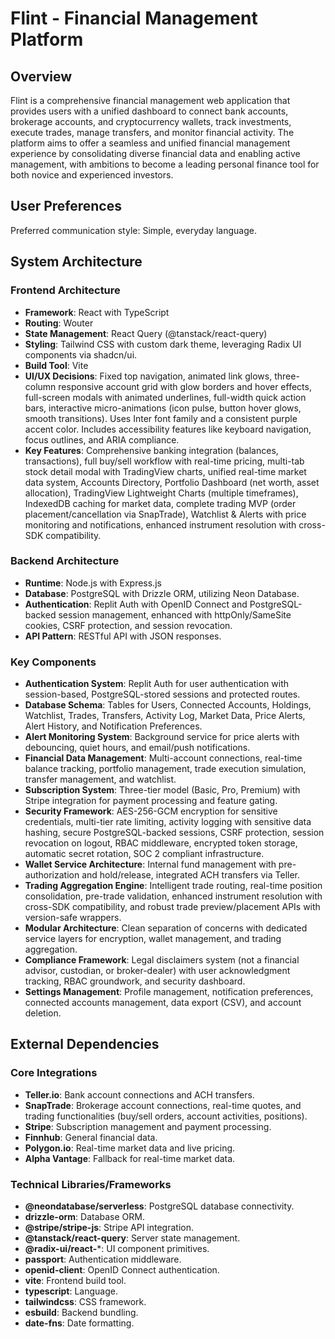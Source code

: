 # Flint - Financial Management Platform

## Overview
Flint is a comprehensive financial management web application that provides users with a unified dashboard to connect bank accounts, brokerage accounts, and cryptocurrency wallets, track investments, execute trades, manage transfers, and monitor financial activity. The platform aims to offer a seamless and unified financial management experience by consolidating diverse financial data and enabling active management, with ambitions to become a leading personal finance tool for both novice and experienced investors.

## User Preferences
Preferred communication style: Simple, everyday language.

## System Architecture

### Frontend Architecture
- **Framework**: React with TypeScript
- **Routing**: Wouter
- **State Management**: React Query (@tanstack/react-query)
- **Styling**: Tailwind CSS with custom dark theme, leveraging Radix UI components via shadcn/ui.
- **Build Tool**: Vite
- **UI/UX Decisions**: Fixed top navigation, animated link glows, three-column responsive account grid with glow borders and hover effects, full-screen modals with animated underlines, full-width quick action bars, interactive micro-animations (icon pulse, button hover glows, smooth transitions). Uses Inter font family and a consistent purple accent color. Includes accessibility features like keyboard navigation, focus outlines, and ARIA compliance.
- **Key Features**: Comprehensive banking integration (balances, transactions), full buy/sell workflow with real-time pricing, multi-tab stock detail modal with TradingView charts, unified real-time market data system, Accounts Directory, Portfolio Dashboard (net worth, asset allocation), TradingView Lightweight Charts (multiple timeframes), IndexedDB caching for market data, complete trading MVP (order placement/cancellation via SnapTrade), Watchlist & Alerts with price monitoring and notifications, enhanced instrument resolution with cross-SDK compatibility.

### Backend Architecture
- **Runtime**: Node.js with Express.js
- **Database**: PostgreSQL with Drizzle ORM, utilizing Neon Database.
- **Authentication**: Replit Auth with OpenID Connect and PostgreSQL-backed session management, enhanced with httpOnly/SameSite cookies, CSRF protection, and session revocation.
- **API Pattern**: RESTful API with JSON responses.

### Key Components
- **Authentication System**: Replit Auth for user authentication with session-based, PostgreSQL-stored sessions and protected routes.
- **Database Schema**: Tables for Users, Connected Accounts, Holdings, Watchlist, Trades, Transfers, Activity Log, Market Data, Price Alerts, Alert History, and Notification Preferences.
- **Alert Monitoring System**: Background service for price alerts with debouncing, quiet hours, and email/push notifications.
- **Financial Data Management**: Multi-account connections, real-time balance tracking, portfolio management, trade execution simulation, transfer management, and watchlist.
- **Subscription System**: Three-tier model (Basic, Pro, Premium) with Stripe integration for payment processing and feature gating.
- **Security Framework**: AES-256-GCM encryption for sensitive credentials, multi-tier rate limiting, activity logging with sensitive data hashing, secure PostgreSQL-backed sessions, CSRF protection, session revocation on logout, RBAC middleware, encrypted token storage, automatic secret rotation, SOC 2 compliant infrastructure.
- **Wallet Service Architecture**: Internal fund management with pre-authorization and hold/release, integrated ACH transfers via Teller.
- **Trading Aggregation Engine**: Intelligent trade routing, real-time position consolidation, pre-trade validation, enhanced instrument resolution with cross-SDK compatibility, and robust trade preview/placement APIs with version-safe wrappers.
- **Modular Architecture**: Clean separation of concerns with dedicated service layers for encryption, wallet management, and trading aggregation.
- **Compliance Framework**: Legal disclaimers system (not a financial advisor, custodian, or broker-dealer) with user acknowledgment tracking, RBAC groundwork, and security dashboard.
- **Settings Management**: Profile management, notification preferences, connected accounts management, data export (CSV), and account deletion.

## External Dependencies

### Core Integrations
- **Teller.io**: Bank account connections and ACH transfers.
- **SnapTrade**: Brokerage account connections, real-time quotes, and trading functionalities (buy/sell orders, account activities, positions).
- **Stripe**: Subscription management and payment processing.
- **Finnhub**: General financial data.
- **Polygon.io**: Real-time market data and live pricing.
- **Alpha Vantage**: Fallback for real-time market data.

### Technical Libraries/Frameworks
- **@neondatabase/serverless**: PostgreSQL database connectivity.
- **drizzle-orm**: Database ORM.
- **@stripe/stripe-js**: Stripe API integration.
- **@tanstack/react-query**: Server state management.
- **@radix-ui/react-***: UI component primitives.
- **passport**: Authentication middleware.
- **openid-client**: OpenID Connect authentication.
- **vite**: Frontend build tool.
- **typescript**: Language.
- **tailwindcss**: CSS framework.
- **esbuild**: Backend bundling.
- **date-fns**: Date formatting.